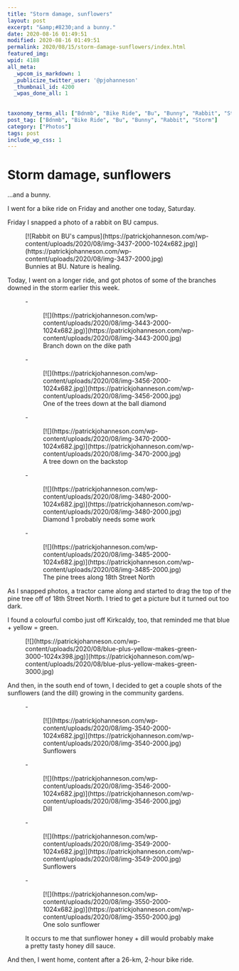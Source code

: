 ```yaml
---
title: "Storm damage, sunflowers"
layout: post
excerpt: "&amp;#8230;and a bunny."
date: 2020-08-16 01:49:51
modified: 2020-08-16 01:49:51
permalink: 2020/08/15/storm-damage-sunflowers/index.html
featured_img: 
wpid: 4188
all_meta: 
  _wpcom_is_markdown: 1
  _publicize_twitter_user: '@pjohanneson'
  _thumbnail_id: 4200
  _wpas_done_all: 1
  
  
taxonomy_terms_all: ["Bdnmb", "Bike Ride", "Bu", "Bunny", "Rabbit", "Storm", "Photos"]
post_tag: ["Bdnmb", "Bike Ride", "Bu", "Bunny", "Rabbit", "Storm"]
category: ["Photos"]
tags: post
include_wp_css: 1
---
```


# Storm damage, sunflowers

…and a bunny.

I went for a bike ride on Friday and another one today, Saturday.

Friday I snapped a photo of a rabbit on BU campus.

<figure class="wp-block-image size-large">[![Rabbit on BU's campus](https://patrickjohanneson.com/wp-content/uploads/2020/08/img-3437-2000-1024x682.jpg)](https://patrickjohanneson.com/wp-content/uploads/2020/08/img-3437-2000.jpg)<figcaption>Bunnies at BU. Nature is healing.</figcaption></figure>Today, I went on a longer ride, and got photos of some of the branches downed in the storm earlier this week.

<figure class="is-layout-flex wp-block-gallery-88 wp-block-gallery columns-3 is-cropped">- <figure>[![](https://patrickjohanneson.com/wp-content/uploads/2020/08/img-3443-2000-1024x682.jpg)](https://patrickjohanneson.com/wp-content/uploads/2020/08/img-3443-2000.jpg)<figcaption class="blocks-gallery-item__caption">Branch down on the dike path</figcaption></figure>
- <figure>[![](https://patrickjohanneson.com/wp-content/uploads/2020/08/img-3456-2000-1024x682.jpg)](https://patrickjohanneson.com/wp-content/uploads/2020/08/img-3456-2000.jpg)<figcaption class="blocks-gallery-item__caption">One of the trees down at the ball diamond</figcaption></figure>
- <figure>[![](https://patrickjohanneson.com/wp-content/uploads/2020/08/img-3470-2000-1024x682.jpg)](https://patrickjohanneson.com/wp-content/uploads/2020/08/img-3470-2000.jpg)<figcaption class="blocks-gallery-item__caption">A tree down on the backstop</figcaption></figure>
- <figure>[![](https://patrickjohanneson.com/wp-content/uploads/2020/08/img-3480-2000-1024x682.jpg)](https://patrickjohanneson.com/wp-content/uploads/2020/08/img-3480-2000.jpg)<figcaption class="blocks-gallery-item__caption">Diamond 1 probably needs some work</figcaption></figure>
- <figure>[![](https://patrickjohanneson.com/wp-content/uploads/2020/08/img-3485-2000-1024x682.jpg)](https://patrickjohanneson.com/wp-content/uploads/2020/08/img-3485-2000.jpg)<figcaption class="blocks-gallery-item__caption">The pine trees along 18th Street North</figcaption></figure>

</figure>As I snapped photos, a tractor came along and started to drag the top of the pine tree off of 18th Street North. I tried to get a picture but it turned out too dark.

I found a colourful combo just off Kirkcaldy, too, that reminded me that blue + yellow = green.

<figure class="wp-block-image size-large">[![](https://patrickjohanneson.com/wp-content/uploads/2020/08/blue-plus-yellow-makes-green-3000-1024x398.jpg)](https://patrickjohanneson.com/wp-content/uploads/2020/08/blue-plus-yellow-makes-green-3000.jpg)</figure>And then, in the south end of town, I decided to get a couple shots of the sunflowers (and the dill) growing in the community gardens.

<figure class="is-layout-flex wp-block-gallery-90 wp-block-gallery columns-3 is-cropped">- <figure>[![](https://patrickjohanneson.com/wp-content/uploads/2020/08/img-3540-2000-1024x682.jpg)](https://patrickjohanneson.com/wp-content/uploads/2020/08/img-3540-2000.jpg)<figcaption class="blocks-gallery-item__caption">Sunflowers</figcaption></figure>
- <figure>[![](https://patrickjohanneson.com/wp-content/uploads/2020/08/img-3546-2000-1024x682.jpg)](https://patrickjohanneson.com/wp-content/uploads/2020/08/img-3546-2000.jpg)<figcaption class="blocks-gallery-item__caption">Dill</figcaption></figure>
- <figure>[![](https://patrickjohanneson.com/wp-content/uploads/2020/08/img-3549-2000-1024x682.jpg)](https://patrickjohanneson.com/wp-content/uploads/2020/08/img-3549-2000.jpg)<figcaption class="blocks-gallery-item__caption">Sunflowers</figcaption></figure>
- <figure>[![](https://patrickjohanneson.com/wp-content/uploads/2020/08/img-3550-2000-1024x682.jpg)](https://patrickjohanneson.com/wp-content/uploads/2020/08/img-3550-2000.jpg)<figcaption class="blocks-gallery-item__caption">One solo sunflower</figcaption></figure>

<figcaption class="blocks-gallery-caption">It occurs to me that sunflower honey + dill would probably make a pretty tasty honey dill sauce.</figcaption></figure>And then, I went home, content after a 26-km, 2-hour bike ride.